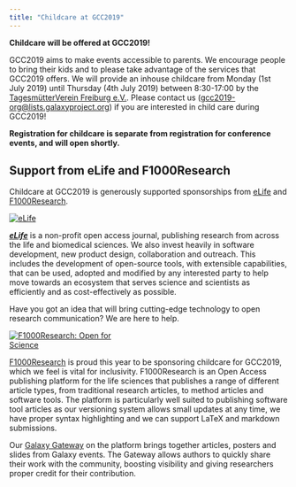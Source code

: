 ```yaml
---
title: "Childcare at GCC2019"
---
```


<slot name="events/gcc2019/header" />

**Childcare will be offered at GCC2019!**

GCC2019 aims to make events accessible to parents. We encourage people to bring their kids and to please take advantage of the services that GCC2019 offers. We will provide an inhouse childcare from Monday (1st July 2019) until Thursday (4th July 2019) between 8:30-17:00 by the [TagesmütterVerein Freiburg e.V.](http://www.kinder-freiburg.de). Please contact us (gcc2019-org@lists.galaxyproject.org) if you are interested in child care during GCC2019! 

**Registration for childcare is separate from registration for conference events, and will open shortly.**


## Support from eLife and F1000Research

Childcare at GCC2019 is generously supported sponsorships from [eLife](https://elifesciences.org/) and [F1000Research](https://f1000research.com/).

[<img class="float-left img-fluid mx-auto" style="max-width: 220px" src="/src/events/gccbosc2018/sponsors/elife-logo-wide.jpg" alt="eLife" />](https://elifesciences.org/)

***[eLife](https://elifesciences.org/)*** is a non-profit open access journal, publishing research from across the life and biomedical sciences. We also invest heavily in software development, new product design, collaboration and outreach. This includes the development of open-source tools, with extensible capabilities, that can be used, adopted and modified by any interested party to help move towards an ecosystem that serves science and scientists as efficiently and as cost-effectively as possible.

Have you got an idea that will bring cutting-edge technology to open research communication? We are here to help.

[<img class="float-right img-fluid mx-auto" style="max-width: 200px" src="/src/events/gccbosc2018/sponsors/f1000-logo-wide.png" alt="F1000Research: Open for Science" />](https://f1000research.com/) 

[F1000Research](https://f1000research.com/) is proud this year to be sponsoring childcare for GCC2019, which we feel is vital for inclusivity. F1000Research is an Open Access publishing platform for the life sciences that publishes a range of different article types, from traditional research articles, to method articles and software tools. The platform is particularly well suited to publishing software tool articles as our versioning system allows small updates at any time, we have proper syntax highlighting and we can support LaTeX and markdown submissions.

Our [Galaxy Gateway](https://f1000research.com/gateways/galaxy) on the platform brings together articles, posters and slides from Galaxy events. The Gateway allows authors to quickly share their work with the community, boosting visibility and giving researchers proper credit for their contribution. 
